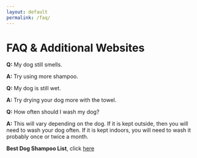 ```yaml
---
layout: default
permalink: /faq/
---
```


# FAQ & Additional Websites
 
**Q:** My dog still smells. 

**A:** Try using more shampoo.

**Q:** My dog is still wet. 

**A:** Try drying your dog more with the towel.

**Q:** How often should I wash my dog?

**A:** This will vary depending on the dog. If it is kept outside, then you will need to wash your dog often. If it is kept indoors, you will need to wash it probably once or twice a month.

**Best Dog Shampoo List**, click [here](http://www.labradortraininghq.com/reviews/best-dog-shampoo-and-conditioners/)
